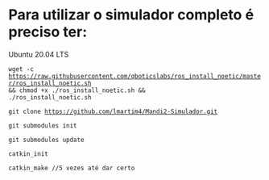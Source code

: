 
# Para utilizar o simulador completo é preciso ter:

Ubuntu 20.04 LTS

<code>wget -c https://raw.githubusercontent.com/qboticslabs/ros_install_noetic/master/ros_install_noetic.sh && chmod +x ./ros_install_noetic.sh && ./ros_install_noetic.sh</code>

<code>git clone https://github.com/lmartim4/Mandi2-Simulador.git</code>

<code>git submodules init</code>

<code>git submodules update</code>

<code>catkin_init</code>

<code>catkin_make //5 vezes até dar certo</code>
